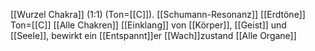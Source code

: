 [[Wurzel Chakra]] (1:1) (Ton=[[C]]).
[[Schumann-Resonanz]]
[[Erdtöne]]
Ton=[[C]]
[[Alle Chakren]]
[[Einklang]] von [[Körper]], [[Geist]] und [[Seele]], bewirkt ein [[Entspannt]]er [[Wach]]zustand
[[Alle Organe]]